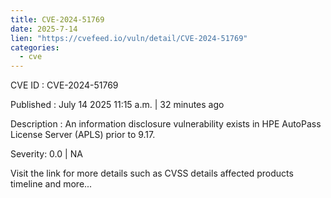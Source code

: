 ```yaml
---
title: CVE-2024-51769
date: 2025-7-14
lien: "https://cvefeed.io/vuln/detail/CVE-2024-51769"
categories:
  - cve
---
```


CVE ID : CVE-2024-51769

Published :  July 14
2025
11:15 a.m. | 32 minutes ago

Description : An information disclosure vulnerability exists in HPE AutoPass License Server (APLS) prior to 9.17.

Severity: 0.0 | NA

Visit the link for more details
such as CVSS details
affected products
timeline
and more...
